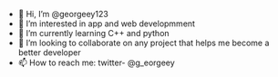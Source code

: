 - 👋 Hi, I’m @georgeey123
- 👀 I’m interested in app and web developmment
- 🌱 I’m currently learning C++ and python 
- 💞️ I’m looking to collaborate on any project that helps me become a better developer
- 📫 How to reach me:
  twitter- @g_eorgeey

<!---
georgeey123/georgeey123 is a ✨ special ✨ repository because its `README.md` (this file) appears on your GitHub profile.
You can click the Preview link to take a look at your changes.
--->
